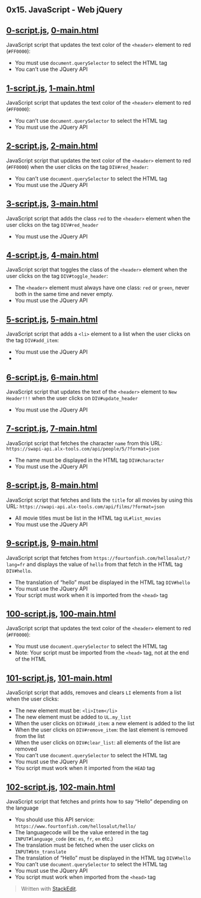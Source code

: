 
## 0x15. JavaScript - Web jQuery
## [0-script.js](0-script.js), [0-main.html ](0-main.html)
JavaScript script that updates the text color of the  `<header>`  element to red (`#FF0000`):
-   You must use  `document.querySelector`  to select the HTML tag
-   You can’t use the JQuery API

## [1-script.js](1-script.js),  [1-main.html](1-main.html)
JavaScript script that updates the text color of the  `<header>`  element to red (`#FF0000`):

-   You can’t use  `document.querySelector`  to select the HTML tag
-   You must use the JQuery API

## [2-script.js](2-script.js), [2-main.html](2-main.html)
JavaScript script that updates the text color of the  `<header>`  element to red (`#FF0000`) when the user clicks on the tag  `DIV#red_header`:
-   You can’t use  `document.querySelector`  to select the HTML tag
-   You must use the JQuery API

## [3-script.js](3-script.js), [3-main.html](3-main.html)
JavaScript script that adds the class  `red`  to the  `<header>`  element when the user clicks on the tag  `DIV#red_header`
-   You must use the JQuery API

## [4-script.js](4-script.js), [4-main.html](4-main.html)
JavaScript script that toggles the class of the  `<header>`  element when the user clicks on the tag  `DIV#toggle_header`:
-   The  `<header>`  element must always have one class:  `red`  or  `green`, never both in the same time and never empty.
-   You must use the JQuery API

## [5-script.js](5-script.js), [5-main.html](5-main.html)
JavaScript script that adds a  `<li>`  element to a list when the user clicks on the tag  `DIV#add_item`:
-   You must use the JQuery API
- 
## [6-script.js](6-script.js), [6-main.html](6-main.html)
JavaScript script that updates the text of the  `<header>`  element to  `New Header!!!`  when the user clicks on  `DIV#update_header`
-   You must use the JQuery API

## [7-script.js](7-script.js), [7-main.html](7-main.html)
JavaScript script that fetches the character  `name`  from this URL:  `https://swapi-api.alx-tools.com/api/people/5/?format=json`
-   The name must be displayed in the HTML tag  `DIV#character`
-   You must use the JQuery API

## [8-script.js](8-script.js), [8-main.html](8-main.html)
JavaScript script that fetches and lists the  `title`  for all movies by using this URL:  `https://swapi-api.alx-tools.com/api/films/?format=json`
-   All movie titles must be list in the HTML tag  `UL#list_movies`
-   You must use the JQuery API

## [9-script.js](9-script.js), [9-main.html](9-main.html)
JavaScript script that fetches from  `https://fourtonfish.com/hellosalut/?lang=fr`  and displays the value of  `hello`  from that fetch in the HTML tag  `DIV#hello`.
-   The translation of “hello” must be displayed in the HTML tag  `DIV#hello`
-   You must use the JQuery API
-   Your script must work when it is imported from the  `<head>`  tag

## [100-script.js](100-script.js), [100-main.html](100-main.html)
JavaScript script that updates the text color of the  `<header>`  element to red (`#FF0000`):
-   You must use  `document.querySelector`  to select the HTML tag
-   Note: Your script must be imported from the  `<head>`  tag, not at the end of the HTML

## [101-script.js](101-script.js), [101-main.html](101-main.html)
JavaScript script that adds, removes and clears  `LI`  elements from a list when the user clicks:
-   The new element must be:  `<li>Item</li>`
-   The new element must be added to  `UL.my_list`
-   When the user clicks on  `DIV#add_item`: a new element is added to the list
-   When the user clicks on  `DIV#remove_item`: the last element is removed from the list
-   When the user clicks on  `DIV#clear_list`: all elements of the list are removed
-   You can’t use  `document.querySelector`  to select the HTML tag
-   You must use the JQuery API
-   You script must work when it imported from the  `HEAD`  tag

## [102-script.js](102-script.js), [102-main.html](102-main.html)
JavaScript script that fetches and prints how to say “Hello” depending on the language
-   You should use this API service:  `https://www.fourtonfish.com/hellosalut/hello/`
-   The languagecode will be the value entered in the tag  `INPUT#language_code`  (ex:  `es`,  `fr`,  `en`  etc.)
-   The translation must be fetched when the user clicks on  `INPUT#btn_translate`
-   The translation of “Hello” must be displayed in the HTML tag  `DIV#hello`
-   You can’t use  `document.querySelector`  to select the HTML tag
-   You must use the JQuery API
-   You script must work when imported from the  `<head>`  tag

> Written with [StackEdit](https://stackedit.io/). 
